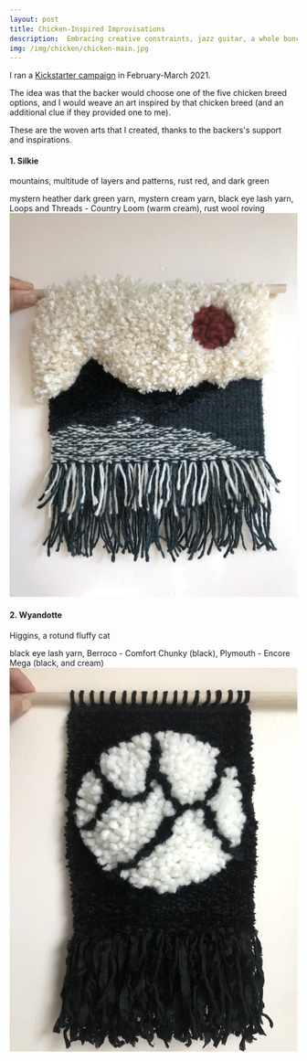 ```yaml
---
layout: post
title: Chicken-Inspired Improvisations
description:  Embracing creative constraints, jazz guitar, a whole bunch of yarn, and beautiful chickens to kick the pandemic blues. 
img: /img/chicken/chicken-main.jpg
---
```


I ran a [Kickstarter campaign](https://www.kickstarter.com/projects/jeenalee/chicken-inspired-improvised-woven-art?ref=5g4ufo&token=d77bf698) in February-March 2021.

The idea was that the backer would choose one of the five chicken breed options, and I would weave an art inspired by that chicken breed (and an additional clue if they provided one to me).

These are the woven arts that I created, thanks to the backers's support and inspirations.

#### 1. Silkie
mountains, multitude of layers and patterns, rust red, and dark green

mystern heather dark green yarn, mystern cream yarn, black eye lash yarn, Loops and Threads - Country Loom (warm cream), rust wool roving
<img class="single" src="/img/chicken/chicken-1.jpg"/>


#### 2. Wyandotte
Higgins, a rotund fluffy cat

black eye lash yarn, Berroco - Comfort Chunky (black), Plymouth - Encore Mega (black, and cream)
<img class="single" src="/img/chicken/chicken-2.jpg"/>
